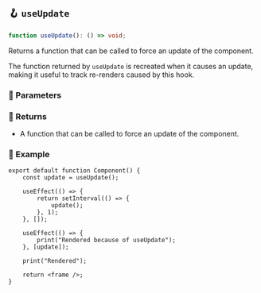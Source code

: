 ## 🪝 `useUpdate`

```ts
function useUpdate(): () => void;
```

Returns a function that can be called to force an update of the component.

The function returned by `useUpdate` is recreated when it causes an update, making it useful to track re-renders caused by this hook.

### 📕 Parameters

### 📗 Returns

-   A function that can be called to force an update of the component.

### 📘 Example

```tsx
export default function Component() {
	const update = useUpdate();

	useEffect(() => {
		return setInterval(() => {
			update();
		}, 1);
	}, []);

	useEffect(() => {
		print("Rendered because of useUpdate");
	}, [update]);

	print("Rendered");

	return <frame />;
}
```
